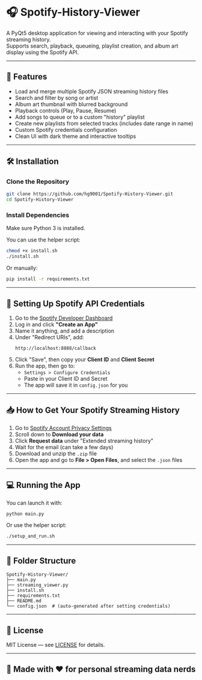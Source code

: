 # 🎧 Spotify-History-Viewer

A PyQt5 desktop application for viewing and interacting with your Spotify streaming history.  
Supports search, playback, queueing, playlist creation, and album art display using the Spotify API.

---

## 🚀 Features

- Load and merge multiple Spotify JSON streaming history files
- Search and filter by song or artist
- Album art thumbnail with blurred background
- Playback controls (Play, Pause, Resume)
- Add songs to queue or to a custom "history" playlist
- Create new playlists from selected tracks (includes date range in name)
- Custom Spotify credentials configuration
- Clean UI with dark theme and interactive tooltips

---

## 🛠️ Installation

### Clone the Repository
```bash
git clone https://github.com/hg9001/Spotify-History-Viewer.git
cd Spotify-History-Viewer
```

### Install Dependencies
Make sure Python 3 is installed.

You can use the helper script:
```bash
chmod +x install.sh
./install.sh
```

Or manually:
```bash
pip install -r requirements.txt
```

---

## 🔐 Setting Up Spotify API Credentials

1. Go to the [Spotify Developer Dashboard](https://developer.spotify.com/dashboard)
2. Log in and click **"Create an App"**
3. Name it anything, and add a description
4. Under "Redirect URIs", add:
   ```
   http://localhost:8888/callback
   ```
5. Click "Save", then copy your **Client ID** and **Client Secret**
6. Run the app, then go to:
   - `Settings > Configure Credentials`
   - Paste in your Client ID and Secret
   - The app will save it in `config.json` for you

---

## 📥 How to Get Your Spotify Streaming History

1. Go to [Spotify Account Privacy Settings](https://www.spotify.com/account/privacy/)
2. Scroll down to **Download your data**
3. Click **Request data** under "Extended streaming history"
4. Wait for the email (can take a few days)
5. Download and unzip the `.zip` file
6. Open the app and go to **File > Open Files**, and select the `.json` files

---

## 💻 Running the App

You can launch it with:
```bash
python main.py
```

Or use the helper script:
```bash
./setup_and_run.sh
```

---

## 📂 Folder Structure

```
Spotify-History-Viewer/
├── main.py
├── streaming_viewer.py
├── install.sh
├── requirements.txt
├── README.md
└── config.json  # (auto-generated after setting credentials)
```

---

## 🧾 License

MIT License — see [LICENSE](LICENSE) for details.

---

## 🤘 Made with ❤️ for personal streaming data nerds
